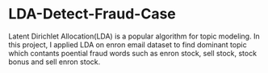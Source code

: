 # LDA-Detect-Fraud-Case
Latent Dirichlet Allocation(LDA) is a popular algorithm for topic modeling. In this project, I applied LDA on enron email dataset to find  dominant topic which contants poential fraud words such as enron stock, sell stock, stock bonus and sell enron stock.
